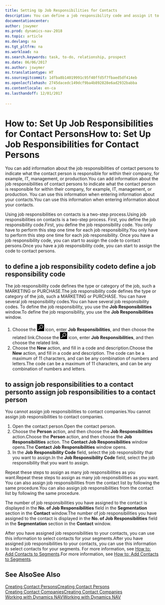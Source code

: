 ```yaml
---
title: Setting Up Job Responsibilities for Contacts
description: You can define a job responsibility code and assign it to a contact to indicate the tasks that your contact is responsible for in their company, for example, IT or production.
documentationcenter: 
author: jswymer
ms.prod: dynamics-nav-2018
ms.topic: article
ms.devlang: na
ms.tgt_pltfrm: na
ms.workload: na
ms.search.keywords: task, to-do, relationship, prospect
ms.date: 06/06/2017
ms.author: jswymer
ms.translationtype: HT
ms.sourcegitcommit: 1dfba8b14019991c95f40ffd5f7fbaed5df414eb
ms.openlocfilehash: 2745dacedc149dcf9ba4b892828e6ad2932babba
ms.contentlocale: en-ca
ms.lasthandoff: 12/01/2017

---
```

# <a name="how-to-set-up-job-responsibilities-for-contact-persons"></a><span data-ttu-id="29b2b-103">How to: Set Up Job Responsibilities for Contact Persons</span><span class="sxs-lookup"><span data-stu-id="29b2b-103">How to: Set Up Job Responsibilities for Contact Persons</span></span>
<span data-ttu-id="29b2b-104">You can add information about the job responsibilities of contact persons to indicate what the contact person is responsible for within their company, for example, IT, management, or production.</span><span class="sxs-lookup"><span data-stu-id="29b2b-104">You can add information about the job responsibilities of contact persons to indicate what the contact person is responsible for within their company, for example, IT, management, or production.</span></span> <span data-ttu-id="29b2b-105">You can use this information when entering information about your contacts.</span><span class="sxs-lookup"><span data-stu-id="29b2b-105">You can use this information when entering information about your contacts.</span></span>

<span data-ttu-id="29b2b-106">Using job responsibilities on contacts is a two-step process.</span><span class="sxs-lookup"><span data-stu-id="29b2b-106">Using job responsibilities on contacts is a two-step process.</span></span> <span data-ttu-id="29b2b-107">First, you define the job responsibility code.</span><span class="sxs-lookup"><span data-stu-id="29b2b-107">First, you define the job responsibility code.</span></span> <span data-ttu-id="29b2b-108">You only have to perform this step one time for each job responsibility.</span><span class="sxs-lookup"><span data-stu-id="29b2b-108">You only have to perform this step one time for each job responsibility.</span></span> <span data-ttu-id="29b2b-109">Once you have a job responsibility code, you can start to assign the code to contact persons.</span><span class="sxs-lookup"><span data-stu-id="29b2b-109">Once you have a job responsibility code, you can start to assign the code to contact persons.</span></span>

## <a name="to-define-a-job-responsibility-code"></a><span data-ttu-id="29b2b-110">to define a job responsibility code</span><span class="sxs-lookup"><span data-stu-id="29b2b-110">to define a job responsibility code</span></span>
<span data-ttu-id="29b2b-111">The job responsibility code defines the type or category of the job, such a MARKETING or PURCHASE.</span><span class="sxs-lookup"><span data-stu-id="29b2b-111">The job responsibility code defines the type or category of the job, such a MARKETING or PURCHASE.</span></span> <span data-ttu-id="29b2b-112">You can have several job responsibility codes.</span><span class="sxs-lookup"><span data-stu-id="29b2b-112">You can have several job responsibility codes.</span></span> <span data-ttu-id="29b2b-113">To define the job responsibility, you use the **Job Responsibilities** window.</span><span class="sxs-lookup"><span data-stu-id="29b2b-113">To define the job responsibility, you use the **Job Responsibilities** window.</span></span>

1. <span data-ttu-id="29b2b-114">Choose the ![Search for Page or Report](media/ui-search/search_small.png "Search for Page or Report icon") icon, enter **Job Responsibilities**, and then choose the related link.</span><span class="sxs-lookup"><span data-stu-id="29b2b-114">Choose the ![Search for Page or Report](media/ui-search/search_small.png "Search for Page or Report icon") icon, enter **Job Responsibilities**, and then choose the related link.</span></span>
2. <span data-ttu-id="29b2b-115">Choose the **New** action, and fill in a code and description.</span><span class="sxs-lookup"><span data-stu-id="29b2b-115">Choose the **New** action, and fill in a code and description.</span></span> <span data-ttu-id="29b2b-116">The code can be a maximum of 11 characters, and can be any combination of numbers and letters.</span><span class="sxs-lookup"><span data-stu-id="29b2b-116">The code can be a maximum of 11 characters, and can be any combination of numbers and letters.</span></span>

## <a name="to-assign-job-responsibilities-to-a-contact-person"></a><span data-ttu-id="29b2b-117">to assign job responsibilities to a contact person</span><span class="sxs-lookup"><span data-stu-id="29b2b-117">to assign job responsibilities to a contact person</span></span>
<span data-ttu-id="29b2b-118">You cannot assign job responsibilities to contact companies.</span><span class="sxs-lookup"><span data-stu-id="29b2b-118">You cannot assign job responsibilities to contact companies.</span></span>

1. <span data-ttu-id="29b2b-119">Open the contact person.</span><span class="sxs-lookup"><span data-stu-id="29b2b-119">Open the contact person.</span></span>
2. <span data-ttu-id="29b2b-120">Choose the **Person** action, and then choose the **Job Responsibilities** action.</span><span class="sxs-lookup"><span data-stu-id="29b2b-120">Choose the **Person** action, and then choose the **Job Responsibilities** action.</span></span> <span data-ttu-id="29b2b-121">The **Contact Job Responsibilities** window opens.</span><span class="sxs-lookup"><span data-stu-id="29b2b-121">The **Contact Job Responsibilities** window opens.</span></span>
3. <span data-ttu-id="29b2b-122">In the **Job Responsibility Code** field, select the job responsibility that you want to assign.</span><span class="sxs-lookup"><span data-stu-id="29b2b-122">In the **Job Responsibility Code** field, select the job responsibility that you want to assign.</span></span>

<span data-ttu-id="29b2b-123">Repeat these steps to assign as many job responsibilities as you want.</span><span class="sxs-lookup"><span data-stu-id="29b2b-123">Repeat these steps to assign as many job responsibilities as you want.</span></span> <span data-ttu-id="29b2b-124">You can also assign job responsibilities from the contact list by following the same procedure.</span><span class="sxs-lookup"><span data-stu-id="29b2b-124">You can also assign job responsibilities from the contact list by following the same procedure.</span></span>

<span data-ttu-id="29b2b-125">The number of job responsibilities you have assigned to the contact is displayed in the **No. of Job Responsibilities** field in the **Segmentation** section in the **Contact** window.</span><span class="sxs-lookup"><span data-stu-id="29b2b-125">The number of job responsibilities you have assigned to the contact is displayed in the **No. of Job Responsibilities** field in the **Segmentation** section in the **Contact** window.</span></span>

<span data-ttu-id="29b2b-126">After you have assigned job responsibilities to your contacts, you can use this information to select contacts for your segments.</span><span class="sxs-lookup"><span data-stu-id="29b2b-126">After you have assigned job responsibilities to your contacts, you can use this information to select contacts for your segments.</span></span> <span data-ttu-id="29b2b-127">For more information, see [How to: Add Contacts to Segments](marketing-add-contact-segment.md).</span><span class="sxs-lookup"><span data-stu-id="29b2b-127">For more information, see [How to: Add Contacts to Segments](marketing-add-contact-segment.md).</span></span>

## <a name="see-also"></a><span data-ttu-id="29b2b-128">See Also</span><span class="sxs-lookup"><span data-stu-id="29b2b-128">See Also</span></span>
[<span data-ttu-id="29b2b-129">Creating Contact Persons</span><span class="sxs-lookup"><span data-stu-id="29b2b-129">Creating Contact Persons</span></span>](marketing-create-contact-persons.md)  
[<span data-ttu-id="29b2b-130">Creating Contact Companies</span><span class="sxs-lookup"><span data-stu-id="29b2b-130">Creating Contact Companies</span></span>](marketing-create-contact-companies.md)  
[<span data-ttu-id="29b2b-131">Working with Dynamics NAV</span><span class="sxs-lookup"><span data-stu-id="29b2b-131">Working with Dynamics NAV</span></span>](ui-work-product.md)

